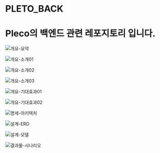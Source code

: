 # PLETO_BACK
Pleco의 백엔드 관련 레포지토리 입니다.
=======
![개요-요약](https://github.com/PLETO-99s/PLETO_BACK/blob/main/public/%E1%84%89%E1%85%B3%E1%84%8F%E1%85%B3%E1%84%85%E1%85%B5%E1%86%AB%E1%84%89%E1%85%A3%E1%86%BA%202021-10-07%20%E1%84%8B%E1%85%A9%E1%84%8C%E1%85%A5%E1%86%AB%2011.12.30.png?raw=true)

![개요-소개01](https://github.com/PLETO-99s/PLETO_BACK/blob/main/public/%E1%84%89%E1%85%B3%E1%84%8F%E1%85%B3%E1%84%85%E1%85%B5%E1%86%AB%E1%84%89%E1%85%A3%E1%86%BA%202021-10-07%20%E1%84%8B%E1%85%A9%E1%84%8C%E1%85%A5%E1%86%AB%2011.12.46.png?raw=true)

![개요-소개02](https://github.com/PLETO-99s/PLETO_BACK/blob/main/public/%E1%84%89%E1%85%B3%E1%84%8F%E1%85%B3%E1%84%85%E1%85%B5%E1%86%AB%E1%84%89%E1%85%A3%E1%86%BA%202021-10-07%20%E1%84%8B%E1%85%A9%E1%84%8C%E1%85%A5%E1%86%AB%2011.13.00.png?raw=true)

![개요-소개03](https://github.com/PLETO-99s/PLETO_BACK/blob/main/public/%E1%84%89%E1%85%B3%E1%84%8F%E1%85%B3%E1%84%85%E1%85%B5%E1%86%AB%E1%84%89%E1%85%A3%E1%86%BA%202021-10-07%20%E1%84%8B%E1%85%A9%E1%84%8C%E1%85%A5%E1%86%AB%2011.13.09.png?raw=true)

![개요-기대효과01](https://github.com/PLETO-99s/PLETO_BACK/blob/main/public/%E1%84%89%E1%85%B3%E1%84%8F%E1%85%B3%E1%84%85%E1%85%B5%E1%86%AB%E1%84%89%E1%85%A3%E1%86%BA%202021-10-07%20%E1%84%8B%E1%85%A9%E1%84%8C%E1%85%A5%E1%86%AB%2011.13.15.png?raw=true)

![개요-기대효과02](https://github.com/PLETO-99s/PLETO_BACK/blob/main/public/%E1%84%89%E1%85%B3%E1%84%8F%E1%85%B3%E1%84%85%E1%85%B5%E1%86%AB%E1%84%89%E1%85%A3%E1%86%BA%202021-10-07%20%E1%84%8B%E1%85%A9%E1%84%8C%E1%85%A5%E1%86%AB%2011.13.20.png?raw=true)

![명세-아키텍처](https://github.com/PLETO-99s/PLETO_BACK/blob/main/public/%E1%84%89%E1%85%B3%E1%84%8F%E1%85%B3%E1%84%85%E1%85%B5%E1%86%AB%E1%84%89%E1%85%A3%E1%86%BA%202021-10-07%20%E1%84%8B%E1%85%A9%E1%84%8C%E1%85%A5%E1%86%AB%2011.13.39.png?raw=true)

![설계-ERD](https://github.com/PLETO-99s/PLETO_BACK/blob/main/public/%E1%84%89%E1%85%B3%E1%84%8F%E1%85%B3%E1%84%85%E1%85%B5%E1%86%AB%E1%84%89%E1%85%A3%E1%86%BA%202021-10-07%20%E1%84%8B%E1%85%A9%E1%84%8C%E1%85%A5%E1%86%AB%2011.13.47.png?raw=true)

![설계-모델](https://github.com/PLETO-99s/PLETO_BACK/blob/main/public/%E1%84%89%E1%85%B3%E1%84%8F%E1%85%B3%E1%84%85%E1%85%B5%E1%86%AB%E1%84%89%E1%85%A3%E1%86%BA%202021-10-07%20%E1%84%8B%E1%85%A9%E1%84%8C%E1%85%A5%E1%86%AB%2011.14.29.png?raw=true)

![결과물-시나리오](https://github.com/PLETO-99s/PLETO_BACK/blob/main/public/%E1%84%89%E1%85%B3%E1%84%8F%E1%85%B3%E1%84%85%E1%85%B5%E1%86%AB%E1%84%89%E1%85%A3%E1%86%BA%202021-10-07%20%E1%84%8B%E1%85%A9%E1%84%8C%E1%85%A5%E1%86%AB%2011.14.49.png?raw=true)
